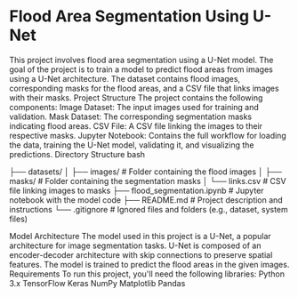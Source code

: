 # Flood Area Segmentation Using U-Net
This project involves 
flood area segmentation using a U-Net model. The goal of the project is 
to train a model to predict flood areas from images using a U-Net 
architecture. The dataset contains flood images, corresponding masks for
 the flood areas, and a CSV file that links images with their masks.
Project Structure
The project contains the following components:
Image Dataset: The input images used for training and validation.
Mask Dataset: The corresponding segmentation masks indicating flood areas.
CSV File: A CSV file linking the images to their respective masks.
Jupyter Notebook: Contains the full workflow for loading the data, training the U-Net model, validating it, and visualizing the predictions.
Directory Structure
bash

├── datasets/
│   ├── images/                 # Folder containing the flood images
│   ├── masks/                  # Folder containing the segmentation masks
│   └── links.csv               # CSV file linking images to masks
├── flood_segmentation.ipynb     # Jupyter notebook with the model code
├── README.md                    # Project description and instructions
└── .gitignore                   # Ignored files and folders (e.g., dataset, system files)

Model Architecture
The model used in
 this project is a U-Net, a popular architecture for image segmentation 
tasks. U-Net is composed of an encoder-decoder architecture with skip 
connections to preserve spatial features. The model is trained to 
predict the flood areas in the given images.
Requirements
To run this project, you'll need the following libraries:
Python 3.x
TensorFlow
Keras
NumPy
Matplotlib
Pandas

